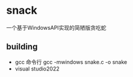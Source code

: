 # snack
一个基于WindowsAPI实现的简陋版贪吃蛇

## building
+ gcc  命令行 gcc -mwindows snake.c -o snake
+ visual studio2022

